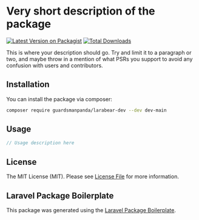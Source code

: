 # Very short description of the package

[![Latest Version on Packagist](https://img.shields.io/packagist/v/guardsmanpanda/larabear-dev.svg?style=flat-square)](https://packagist.org/packages/guardsmanpanda/larabear-dev)
[![Total Downloads](https://img.shields.io/packagist/dt/guardsmanpanda/larabear-dev.svg?style=flat-square)](https://packagist.org/packages/guardsmanpanda/larabear-dev)

This is where your description should go. Try and limit it to a paragraph or two, and maybe throw in a mention of what PSRs you support to avoid any confusion with users and contributors.

## Installation

You can install the package via composer:

```bash
composer require guardsmanpanda/larabear-dev --dev dev-main
```

## Usage

```php
// Usage description here
```

## License

The MIT License (MIT). Please see [License File](LICENSE.md) for more information.

## Laravel Package Boilerplate

This package was generated using the [Laravel Package Boilerplate](https://laravelpackageboilerplate.com).
